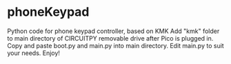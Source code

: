 # phoneKeypad
Python code for phone keypad controller, based on KMK
Add "kmk" folder to main directory of CIRCUITPY removable drive after Pico is plugged in. Copy and paste boot.py and main.py into main directory. Edit main.py to suit your needs. Enjoy!
